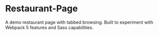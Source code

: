 # Restaurant-Page
A demo restaurant page with tabbed browsing. Built to experiment with Webpack 5 features and Sass capabilities.
